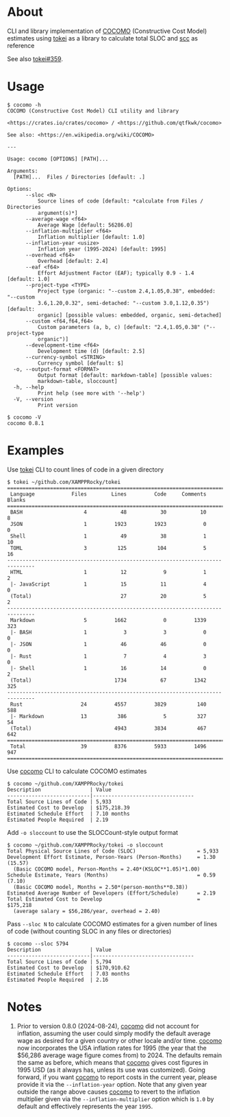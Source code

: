 # About

CLI and library implementation of [COCOMO] (Constructive Cost Model) estimates
using [tokei] as a library to calculate total SLOC and [scc] as reference

See also [tokei#359].

[cocomo]: https://crates.io/crates/cocomo
[COCOMO]: https://en.wikipedia.org/wiki/COCOMO
[tokei]: https://crates.io/crates/tokei
[tokei#359]: https://github.com/XAMPPRocky/tokei/issues/359
[scc]: https://github.com/boyter/scc

# Usage

```text
$ cocomo -h
COCOMO (Constructive Cost Model) CLI utility and library

<https://crates.io/crates/cocomo> / <https://github.com/qtfkwk/cocomo>

See also: <https://en.wikipedia.org/wiki/COCOMO>

---

Usage: cocomo [OPTIONS] [PATH]...

Arguments:
  [PATH]...  Files / Directories [default: .]

Options:
      --sloc <N>
          Source lines of code [default: *calculate from Files / Directories
          argument(s)*]
      --average-wage <f64>
          Average Wage [default: 56286.0]
      --inflation-multiplier <f64>
          Inflation multiplier [default: 1.0]
      --inflation-year <usize>
          Inflation year (1995-2024) [default: 1995]
      --overhead <f64>
          Overhead [default: 2.4]
      --eaf <f64>
          Effort Adjustment Factor (EAF); typically 0.9 - 1.4 [default: 1.0]
      --project-type <TYPE>
          Project type (organic: "--custom 2.4,1.05,0.38", embedded: "--custom
          3.6,1.20,0.32", semi-detached: "--custom 3.0,1.12,0.35") [default:
          organic] [possible values: embedded, organic, semi-detached]
      --custom <f64,f64,f64>
          Custom parameters (a, b, c) [default: "2.4,1.05,0.38" ("--project-type
          organic")]
      --development-time <f64>
          Development time (d) [default: 2.5]
      --currency-symbol <STRING>
          Currency symbol [default: $]
  -o, --output-format <FORMAT>
          Output format [default: markdown-table] [possible values:
          markdown-table, sloccount]
  -h, --help
          Print help (see more with '--help')
  -V, --version
          Print version
```

```text
$ cocomo -V
cocomo 0.8.1
```

# Examples

Use [tokei] CLI to count lines of code in a given directory

```text
$ tokei ~/github.com/XAMPPRocky/tokei
===============================================================================
 Language            Files        Lines         Code     Comments       Blanks
===============================================================================
 BASH                    4           48           30           10            8
 JSON                    1         1923         1923            0            0
 Shell                   1           49           38            1           10
 TOML                    3          125          104            5           16
-------------------------------------------------------------------------------
 HTML                    1           12            9            1            2
 |- JavaScript           1           15           11            4            0
 (Total)                             27           20            5            2
-------------------------------------------------------------------------------
 Markdown                5         1662            0         1339          323
 |- BASH                 1            3            3            0            0
 |- JSON                 1           46           46            0            0
 |- Rust                 1            7            4            3            0
 |- Shell                1           16           14            0            2
 (Total)                           1734           67         1342          325
-------------------------------------------------------------------------------
 Rust                   24         4557         3829          140          588
 |- Markdown            13          386            5          327           54
 (Total)                           4943         3834          467          642
===============================================================================
 Total                  39         8376         5933         1496          947
===============================================================================
```

Use [cocomo] CLI to calculate COCOMO estimates

```text
$ cocomo ~/github.com/XAMPPRocky/tokei
Description                | Value
---------------------------|---------------------------------
Total Source Lines of Code | 5,933
Estimated Cost to Develop  | $175,218.39
Estimated Schedule Effort  | 7.10 months
Estimated People Required  | 2.19

```

Add `-o sloccount` to use the SLOCCount-style output format

```text
$ cocomo ~/github.com/XAMPPRocky/tokei -o sloccount
Total Physical Source Lines of Code (SLOC)                    = 5,933
Development Effort Estimate, Person-Years (Person-Months)     = 1.30 (15.57)
  (Basic COCOMO model, Person-Months = 2.40*(KSLOC**1.05)*1.00)
Schedule Estimate, Years (Months)                             = 0.59 (7.10)
  (Basic COCOMO model, Months = 2.50*(person-months**0.38))
Estimated Average Number of Developers (Effort/Schedule)      = 2.19
Total Estimated Cost to Develop                               = $175,218
  (average salary = $56,286/year, overhead = 2.40)

```

Pass `--sloc N` to calculate COCOMO estimates for a given number of lines of
code (without counting SLOC in any files or directories)

```text
$ cocomo --sloc 5794
Description                | Value
---------------------------|---------------------------------
Total Source Lines of Code | 5,794
Estimated Cost to Develop  | $170,910.62
Estimated Schedule Effort  | 7.03 months
Estimated People Required  | 2.16

```

# Notes

1. Prior to version 0.8.0 (2024-08-24), [cocomo] did not account for inflation,
   assuming the user could simply modify the default average wage as desired for
   a given country or other locale and/or time.
   [cocomo] now incorporates the USA inflation rates for 1995 (the year that the
   $56,286 average wage figure comes from) to 2024.
   The defaults remain the same as before, which means that [cocomo] gives
   cost figures in 1995 USD (as it always has, unless its use was customized).
   Going forward, if you want [cocomo] to report costs in the current year,
   please provide it via the `--inflation-year` option.
   Note that any given year outside the range above causes [cocomo] to revert to
   the inflation multiplier given via the `--inflation-multiplier` option which
   is `1.0` by default and effectively represents the year `1995`.

